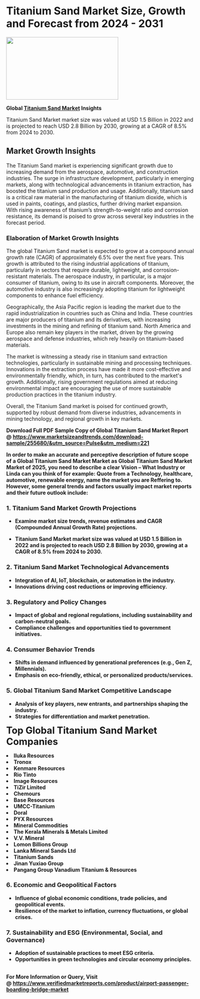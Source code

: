 <H1>Titanium Sand Market Size, Growth and Forecast from 2024 - 2031</H1><img class="aligncenter size-medium wp-image-584254" src="https://thirdeyenews.in/wp-content/uploads/2024/09/Global-Market-Research-300x168.jpeg" alt="" width="300" height="168" /><p><strong>Global&nbsp;<a href="https://www.marketsizeandtrends.com/download-sample/255680/&amp;utm_source=Pulse&amp;utm_medium=221">Titanium Sand Market</a> Insights</strong></p><p>Titanium Sand Market market size was valued at USD 1.5 Billion in 2022 and is projected to reach USD 2.8 Billion by 2030, growing at a CAGR of 8.5% from 2024 to 2030.</p><p><h2>Market Growth Insights</h2> <p>The Titanium Sand market is experiencing significant growth due to increasing demand from the aerospace, automotive, and construction industries. The surge in infrastructure development, particularly in emerging markets, along with technological advancements in titanium extraction, has boosted the titanium sand production and usage. Additionally, titanium sand is a critical raw material in the manufacturing of titanium dioxide, which is used in paints, coatings, and plastics, further driving market expansion. With rising awareness of titanium’s strength-to-weight ratio and corrosion resistance, its demand is poised to grow across several key industries in the forecast period.</p> <p><strong></strong></p> <h3>Elaboration of Market Growth Insights</h3> <p>The global Titanium Sand market is expected to grow at a compound annual growth rate (CAGR) of approximately 6.5% over the next five years. This growth is attributed to the rising industrial applications of titanium, particularly in sectors that require durable, lightweight, and corrosion-resistant materials. The aerospace industry, in particular, is a major consumer of titanium, owing to its use in aircraft components. Moreover, the automotive industry is also increasingly adopting titanium for lightweight components to enhance fuel efficiency.</p> <p>Geographically, the Asia Pacific region is leading the market due to the rapid industrialization in countries such as China and India. These countries are major producers of titanium and its derivatives, with increasing investments in the mining and refining of titanium sand. North America and Europe also remain key players in the market, driven by the growing aerospace and defense industries, which rely heavily on titanium-based materials.</p> <p>The market is witnessing a steady rise in titanium sand extraction technologies, particularly in sustainable mining and processing techniques. Innovations in the extraction process have made it more cost-effective and environmentally friendly, which, in turn, has contributed to the market's growth. Additionally, rising government regulations aimed at reducing environmental impact are encouraging the use of more sustainable production practices in the titanium industry.</p> <p>Overall, the Titanium Sand market is poised for continued growth, supported by robust demand from diverse industries, advancements in mining technology, and regional growth in key markets.</p> <p><strong></p><p><span class=""><strong>Download Full PDF Sample Copy of Global Titanium Sand Market Report</strong> @ <a href="https://www.marketsizeandtrends.com/download-sample/255680/&amp;utm_source=Pulse&amp;utm_medium=221" target="_blank">https://www.marketsizeandtrends.com/download-sample/255680/&amp;utm_source=Pulse&amp;utm_medium=221</a></span></p><p>In order to make an accurate and perceptive description of future scope of a Global&nbsp;Titanium Sand Market Market as Global&nbsp;Titanium Sand Market Market of 2025, you need to describe a clear Vision &ndash; What Industry or Linda can you think of for example: Quote from a Technology, healthcare, automotive, renewable energy, name the market you are Reffering to. However, some general trends and factors usually impact market reports and their future outlook include:</p><h3>1.&nbsp;<strong>Titanium Sand Market Growth Projections</strong></h3><ul><li>Examine market size trends, revenue estimates and CAGR (Compounded Annual Growth Rate) projections.</li><li><p>Titanium Sand Market market size was valued at USD 1.5 Billion in 2022 and is projected to reach USD 2.8 Billion by 2030, growing at a CAGR of 8.5% from 2024 to 2030.</p></li></ul><h3>2.&nbsp;<strong>Titanium Sand Market Technological Advancements</strong></h3><ul><li>Integration of AI, IoT, blockchain, or automation in the industry.</li><li>Innovations driving cost reductions or improving efficiency.</li></ul><h3>3.&nbsp;<strong>Regulatory and Policy Changes</strong></h3><ul><li>Impact of global and regional regulations, including sustainability and carbon-neutral goals.</li><li>Compliance challenges and opportunities tied to government initiatives.</li></ul><h3>4.&nbsp;<strong>Consumer Behavior Trends</strong></h3><ul><li>Shifts in demand influenced by generational preferences (e.g., Gen Z, Millennials).</li><li>Emphasis on eco-friendly, ethical, or personalized products/services.</li></ul><h3>5.&nbsp;<strong>Global Titanium Sand Market Competitive Landscape</strong></h3><ul><li>Analysis of key players, new entrants, and partnerships shaping the industry.</li><li>Strategies for differentiation and market penetration.</li></ul><p data-pm-slice="1 1 []"><span style="color: inherit; font-family: inherit; font-size: 25px;">Top Global Titanium Sand Market Companies</span></p><div class="" data-test-id=""><p><li>Iluka Resources</li><li> Tronox</li><li> Kenmare Resources</li><li> Rio Tinto</li><li> Image Resources</li><li> TiZir Limited</li><li> Chemours</li><li> Base Resources</li><li> UMCC-Titanium</li><li> Doral</li><li> PYX Resources</li><li> Mineral Commodities</li><li> The Kerala Minerals & Metals Limited</li><li> V.V. Mineral</li><li> Lomon Billions Group</li><li> Lanka Mineral Sands Ltd</li><li> Titanium Sands</li><li> Jinan Yuxiao Group</li><li> Pangang Group Vanadium Titanium & Resources</li></p></div><h3>6.&nbsp;<strong>Economic and Geopolitical Factors</strong></h3><ul><li>Influence of global economic conditions, trade policies, and geopolitical events.</li><li>Resilience of the market to inflation, currency fluctuations, or global crises.</li></ul><h3>7.&nbsp;<strong>Sustainability and ESG (Environmental, Social, and Governance)</strong></h3><ul><li>Adoption of sustainable practices to meet ESG criteria.</li><li>Opportunities in green technologies and circular economy principles.</li></ul><h2><strong style="font-size: 14px;">For More Information or Query, Visit @&nbsp;</strong><a style="background-color: #ffffff; font-size: 14px;" href="https://www.marketsizeandtrends.com/report/titanium-sand-market/" target="_blank">https://www.verifiedmarketreports.com/product/airport-passenger-boarding-bridge-market</a></h2>
